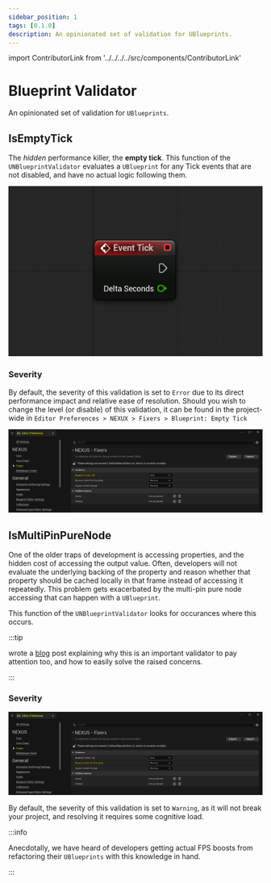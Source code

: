 ```yaml
---
sidebar_position: 1
tags: [0.1.0]
description: An opinionated set of validation for UBlueprints.
---
```


import ContributorLink from '../../../../src/components/ContributorLink'

# Blueprint Validator

An opinionated set of validation for `UBlueprints`.

## IsEmptyTick

The _hidden_ performance killer, the **empty tick**. This function of the `UNBlueprintValidator` evaluates a `UBlueprint` for any Tick events that are not disabled, and have no actual logic following them.

![Empty Tick](blueprint-empty-tick.webp)

### Severity

By default, the severity of this validation is set to `Error` due to its direct performance impact and relative ease of resolution. Should you wish to change the level (or disable) of this validation, it can be found in the 
project-wide in `Editor Preferences > NEXUX > Fixers > Blueprint: Empty Tick`


![Empty Tick Severity](blueprint-empty-tick-severity.webp)

## IsMultiPinPureNode

One of the older traps of development is accessing properties, and the hidden cost of accessing the output value. Often, developers will not evaluate the underlying backing of the property and reason whether that property should be cached locally in that frame instead of accessing it repeatedly. This problem gets exacerbated by the multi-pin pure node accessing that can happen with a `UBlueprint`.

This function of the `UNBlueprintValidator` looks for occurances where this occurs.

:::tip

<ContributorLink id="reapazor" /> wrote a [blog](https://reapazor.com/2025/06/25/multipin-pure-nodes-validator-woes/) post explaining why this is an important validator to pay attention too, and how to easily solve the raised concerns.

:::

### Severity

![Multi-Pin Pure Node Severity](blueprint-multi-pin-pure-node-severity.webp)

By default, the severity of this validation is set to `Warning`, as it will not break your project, and resolving it requires some cognitive load.

:::info

Anecdotally, we have heard of developers getting actual FPS boosts from refactoring their `UBlueprints` with this knowledge in hand.

:::